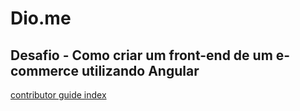 # Dio.me
## Desafio - Como criar um front-end de um e-commerce utilizando Angular

[contributor guide index](https://github.com/Azure/azure-content/blob/master/contributor-guide/contributor-guide-index.md)
